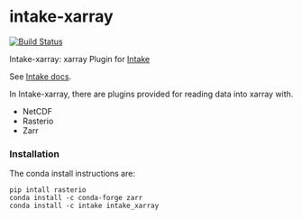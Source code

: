 # intake-xarray

[![Build Status](https://travis-ci.org/ContinuumIO/intake-xarray.svg?branch=master)](https://travis-ci.org/ContinuumIO/intake-xarray)

Intake-xarray: xarray Plugin for [Intake](https://github.com/ContinuumIO/intake)

See [Intake docs](https://intake.readthedocs.io/en/latest/overview.html).

In Intake-xarray, there are plugins provided for reading data into xarray with.
  - NetCDF
  - Rasterio
  - Zarr

### Installation

The conda install instructions are:

```
pip intall rasterio
conda install -c conda-forge zarr
conda install -c intake intake_xarray
```
